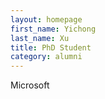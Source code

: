 ```yaml
---
layout: homepage
first_name: Yichong
last_name: Xu
title: PhD Student
category: alumni
---
```


Microsoft
